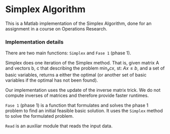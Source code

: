 # Simplex Algorithm

This is a Matlab implementation of the Simplex Algorithm, done for an assignment in a course on Operations Research.

### Implementation details
There are two main functions: `Simplex` and `Fase 1` (phase 1). 

Simplex does one iteration of the Simplex method. That is, given matrix A and vectors b, c that describing the problem $\min_x cx$, st: $Ax \leq b$, and a set of basic variables, returns a either the optimal (or another set of basic variables if the optimal has not been found). 

Our implementation uses the update of the inverse matrix trick. We do not compute inverses of matrices and therefore provide faster runtimes. 

`Fase 1` (phase 1) is a function that formulates and solves the phase 1 problem to find an initial feasible basic solution. It uses the `Simplex` method to solve the formulated problem.

`Read` is an auxiliar module that reads the input data.
